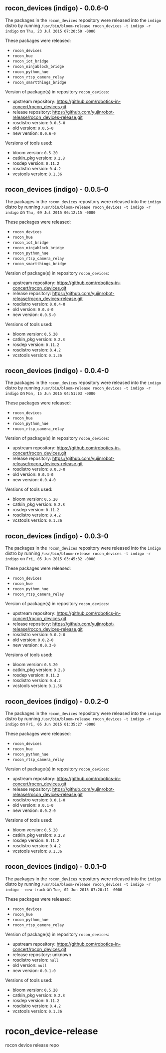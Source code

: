 ## rocon_devices (indigo) - 0.0.6-0

The packages in the `rocon_devices` repository were released into the `indigo` distro by running `/usr/bin/bloom-release rocon_devices -t indigo -r indigo` on `Thu, 23 Jul 2015 07:20:50 -0000`

These packages were released:
- `rocon_devices`
- `rocon_hue`
- `rocon_iot_bridge`
- `rocon_ninjablock_bridge`
- `rocon_python_hue`
- `rocon_rtsp_camera_relay`
- `rocon_smartthings_bridge`

Version of package(s) in repository `rocon_devices`:
- upstream repository: https://github.com/robotics-in-concert/rocon_devices.git
- release repository: https://github.com/yujinrobot-release/rocon_devices-release.git
- rosdistro version: `0.0.5-0`
- old version: `0.0.5-0`
- new version: `0.0.6-0`

Versions of tools used:
- bloom version: `0.5.20`
- catkin_pkg version: `0.2.8`
- rosdep version: `0.11.2`
- rosdistro version: `0.4.2`
- vcstools version: `0.1.36`


## rocon_devices (indigo) - 0.0.5-0

The packages in the `rocon_devices` repository were released into the `indigo` distro by running `/usr/bin/bloom-release rocon_devices -t indigo -r indigo` on `Thu, 09 Jul 2015 06:12:15 -0000`

These packages were released:
- `rocon_devices`
- `rocon_hue`
- `rocon_iot_bridge`
- `rocon_ninjablock_bridge`
- `rocon_python_hue`
- `rocon_rtsp_camera_relay`
- `rocon_smartthings_bridge`

Version of package(s) in repository `rocon_devices`:
- upstream repository: https://github.com/robotics-in-concert/rocon_devices.git
- release repository: https://github.com/yujinrobot-release/rocon_devices-release.git
- rosdistro version: `0.0.4-0`
- old version: `0.0.4-0`
- new version: `0.0.5-0`

Versions of tools used:
- bloom version: `0.5.20`
- catkin_pkg version: `0.2.8`
- rosdep version: `0.11.2`
- rosdistro version: `0.4.2`
- vcstools version: `0.1.36`


## rocon_devices (indigo) - 0.0.4-0

The packages in the `rocon_devices` repository were released into the `indigo` distro by running `/usr/bin/bloom-release rocon_devices -t indigo -r indigo` on `Mon, 15 Jun 2015 04:51:03 -0000`

These packages were released:
- `rocon_devices`
- `rocon_hue`
- `rocon_python_hue`
- `rocon_rtsp_camera_relay`

Version of package(s) in repository `rocon_devices`:
- upstream repository: https://github.com/robotics-in-concert/rocon_devices.git
- release repository: https://github.com/yujinrobot-release/rocon_devices-release.git
- rosdistro version: `0.0.3-0`
- old version: `0.0.3-0`
- new version: `0.0.4-0`

Versions of tools used:
- bloom version: `0.5.20`
- catkin_pkg version: `0.2.8`
- rosdep version: `0.11.2`
- rosdistro version: `0.4.2`
- vcstools version: `0.1.36`


## rocon_devices (indigo) - 0.0.3-0

The packages in the `rocon_devices` repository were released into the `indigo` distro by running `/usr/bin/bloom-release rocon_devices -t indigo -r indigo` on `Fri, 05 Jun 2015 03:45:32 -0000`

These packages were released:
- `rocon_devices`
- `rocon_hue`
- `rocon_python_hue`
- `rocon_rtsp_camera_relay`

Version of package(s) in repository `rocon_devices`:
- upstream repository: https://github.com/robotics-in-concert/rocon_devices.git
- release repository: https://github.com/yujinrobot-release/rocon_devices-release.git
- rosdistro version: `0.0.2-0`
- old version: `0.0.2-0`
- new version: `0.0.3-0`

Versions of tools used:
- bloom version: `0.5.20`
- catkin_pkg version: `0.2.8`
- rosdep version: `0.11.2`
- rosdistro version: `0.4.2`
- vcstools version: `0.1.36`


## rocon_devices (indigo) - 0.0.2-0

The packages in the `rocon_devices` repository were released into the `indigo` distro by running `/usr/bin/bloom-release rocon_devices -t indigo -r indigo` on `Fri, 05 Jun 2015 01:35:27 -0000`

These packages were released:
- `rocon_devices`
- `rocon_hue`
- `rocon_python_hue`
- `rocon_rtsp_camera_relay`

Version of package(s) in repository `rocon_devices`:
- upstream repository: https://github.com/robotics-in-concert/rocon_devices.git
- release repository: https://github.com/yujinrobot-release/rocon_devices-release.git
- rosdistro version: `0.0.1-0`
- old version: `0.0.1-0`
- new version: `0.0.2-0`

Versions of tools used:
- bloom version: `0.5.20`
- catkin_pkg version: `0.2.8`
- rosdep version: `0.11.2`
- rosdistro version: `0.4.2`
- vcstools version: `0.1.36`


## rocon_devices (indigo) - 0.0.1-0

The packages in the `rocon_devices` repository were released into the `indigo` distro by running `/usr/bin/bloom-release rocon_devices -t indigo -r indigo --new-track` on `Tue, 02 Jun 2015 07:20:11 -0000`

These packages were released:
- `rocon_devices`
- `rocon_hue`
- `rocon_python_hue`
- `rocon_rtsp_camera_relay`

Version of package(s) in repository `rocon_devices`:
- upstream repository: https://github.com/robotics-in-concert/rocon_devices.git
- release repository: unknown
- rosdistro version: `null`
- old version: `null`
- new version: `0.0.1-0`

Versions of tools used:
- bloom version: `0.5.20`
- catkin_pkg version: `0.2.8`
- rosdep version: `0.11.2`
- rosdistro version: `0.4.2`
- vcstools version: `0.1.36`


# rocon_device-release
rocon device release repo
